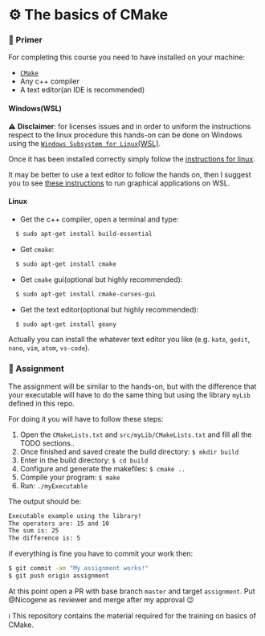 ⚙️ The basics of CMake
======================

### 📖 Primer
For completing this course you need to have installed on your machine:
- [`CMake`](https://cmake.org/)
- Any c++ compiler
- A text editor(an IDE is recommended)

#### Windows(WSL)
:warning: **Disclaimer**: for licenses issues and in order to uniform the instructions respect to the linux procedure this hands-on can be done
on Windows using the [`Windows Subsystem for Linux`(WSL)](https://docs.microsoft.com/en-us/windows/wsl/install-win10).

Once it has been installed correctly simply follow the [instructions for linux](https://github.com/icub-tech-iit/training-cmake-basics/new/master?readme=1#linux).

It may be better to use a text editor to follow the hands on, then I suggest you to see [these instructions](https://github.com/robotology/robotology-superbuild#run-graphical-applications-on-wsl) to run graphical applications on WSL.
#### Linux
- Get the c++ compiler, open a terminal and type:
```bash
  $ sudo apt-get install build-essential
```
- Get `cmake`:
```bash
  $ sudo apt-get install cmake
```
- Get `cmake` gui(optional but highly recommended):
```bash
  $ sudo apt-get install cmake-curses-gui
```
- Get the text editor(optional but highly recommended):
```bash
  $ sudo apt-get install geany
```

Actually you can install the whatever text editor you like (e.g. `kate`, `gedit`, `nano`, `vim`, `atom`, `vs-code`). 

### :pencil: Assignment

The assignment will be similar to the hands-on, but with the difference that your executable will have to do the same thing
but using the library `myLib` defined in this repo.

For doing it you will have to follow these steps:

1. Open the `CMakeLists.txt` and `src/myLib/CMakeLists.txt` and fill all the TODO sections..
2. Once finished and saved create the build directory: `$ mkdir build`
3. Enter in the build directory: `$ cd build`
4. Configure and generate the makefiles: `$ cmake ..`
5. Compile your program: `$ make`
6. Run: `./myExecutable`

The output should be:
```bash
Executable example using the library!
The operators are: 15 and 10
The sum is: 25
The difference is: 5
```

if everything is fine you have to commit your work then:

```bash
$ git commit -am "My assignment works!"
$ git push origin assignment
```
At this point open a PR with base branch `master` and target `assignment`.
Put @Nicogene as reviewer and merge after my approval :wink:

ℹ This repository contains the material required for the training on basics of CMake.
